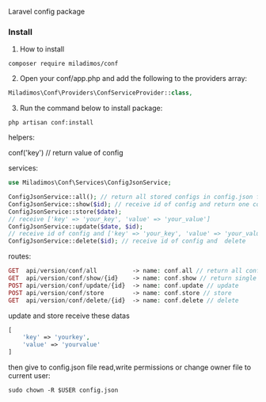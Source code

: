 
Laravel config package


### Install 

1.   How to install
```
composer require miladimos/conf
```

2. Open your conf/app.php and add the following to the providers array:
```php
Miladimos\Conf\Providers\ConfServiceProvider::class,
```

3. Run the command below to install package:
```
php artisan conf:install
```


helpers:

conf('key') // return value of config


services:

```php
use Miladimos\Conf\Services\ConfigJsonService;

ConfigJsonService::all(); // return all stored configs in config.json file
ConfigJsonService::show($id); // receive id of config and return one config
ConfigJsonService::store($date); 
// receive ['key' => 'your_key', 'value' => 'your_value'] 
ConfigJsonService::update($date, $id); 
// receive id of config and ['key' => 'your_key', 'value' => 'your_value'] for update
ConfigJsonService::delete($id); // receive id of config and  delete
```

routes:
```php
GET  api/version/conf/all          -> name: conf.all // return all configs
GET  api/version/conf/show/{id}    -> name: conf.show // return single config
POST api/version/conf/update/{id}  -> name: conf.update // update
POST api/version/conf/store        -> name: conf.store // store
GET  api/version/conf/delete/{id}  -> name: conf.delete // delete
```
update and store receive these datas
```php
[
    'key' => 'yourkey',
    'value' => 'yourvalue'
]
```

then give to config.json file read,write permissions or change owner file to current user:

```
sudo chown -R $USER config.json
```



